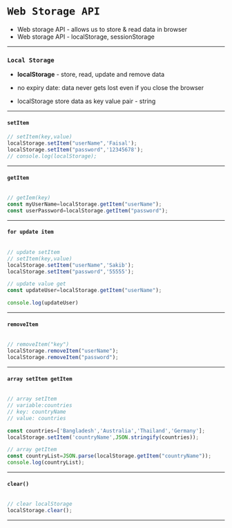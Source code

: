 # `Web Storage API` 

- Web storage API - allows us to store & read data in browser
- Web storage API - localStorage, sessionStorage

---

### `Local Storage` 

- **localStorage**  - store, read, update and remove data
- no expiry date: data never gets lost even if you close the browser

- localStorage store data as key value pair - string

---

#### `setItem` 
```javascript
// setItem(key,value)
localStorage.setItem("userName",'Faisal');
localStorage.setItem("password",'12345678');
// console.log(localStorage);

```
---

#### `getItem` 
```javascript

// getIem(key)
const myUserName=localStorage.getItem("userName");
const userPassword=localStorage.getItem("password");
```

---

#### `for update item` 
```javascript

// update setItem
// setItem(key,value)
localStorage.setItem("userName",'Sakib');
localStorage.setItem("password",'55555');

// update value get 
const updateUser=localStorage.getItem("userName");

console.log(updateUser)
```

---

#### `removeItem` 
```javascript

// removeItem("key")
localStorage.removeItem("userName");
localStorage.removeItem("password");
```

---


#### `array setItem getItem` 
```javascript

// array setItem
// variable:countries
// key: countryName
// value: countries

const countries=['Bangladesh','Australia','Thailand','Germany'];
localStorage.setItem('countryName',JSON.stringify(countries));

// array getItem
const countryList=JSON.parse(localStorage.getItem("countryName"));
console.log(countryList);
```

---





#### `clear()` 
```javascript

// clear localStorage 
localStorage.clear();
```

---










